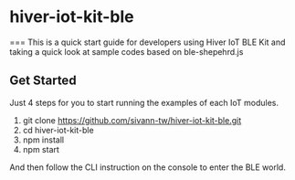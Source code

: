 # hiver-iot-kit-ble
===
This is a quick start guide for developers using Hiver IoT BLE Kit and taking a quick look at sample codes based on ble-shepehrd.js

## Get Started 

Just 4 steps for you to start running the examples of each IoT modules. 

1. git clone https://github.com/sivann-tw/hiver-iot-kit-ble.git
2. cd hiver-iot-kit-ble
3. npm install
4. npm start

And then follow the CLI instruction on the console to enter the BLE world.

